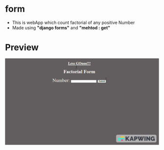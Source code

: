 # form
 - This is webApp which count factorial of any positive Number
 - Made using **"django forms"** and **"mehtod : get"**
 
 # Preview 
 
 ![](https://github.com/Kool-Cool/dump-/blob/main/Studio_Project_V1.gif)
